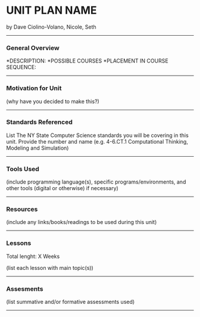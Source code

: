 # UNIT PLAN NAME
by Dave Ciolino-Volano, Nicole, Seth

-----

### General Overview
*DESCRIPTION:
*POSSIBLE COURSES
*PLACEMENT IN COURSE SEQUENCE: 

---

### Motivation for Unit
(why have you decided to make this?)

---

### Standards Referenced
List The NY State Computer Science standards you will be covering in this unit. Provide the number and name (e.g. 4-6.CT.1 Computational Thinking, Modeling and Simulation)

---

### Tools Used
(include programming language(s), specific programs/environments, and other tools (digital or otherwise) if necessary)

---

### Resources
(include any links/books/readings to be used during this unit)

---

### Lessons
Total lenght: X Weeks

(list each lesson with main topic(s))

---

### Assesments
(list summative and/or formative assessments used)

---
